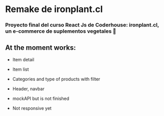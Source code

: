 # Remake de ironplant.cl
### Proyecto final del curso React Js de Coderhouse: ironplant.cl, un e-commerce de suplementos vegetales 🌱

## At the moment works:
- Item detail
- Item list
- Categories and type of products with filter
- Header, navbar
- mockAPI but is not finished

- Not responsive yet
